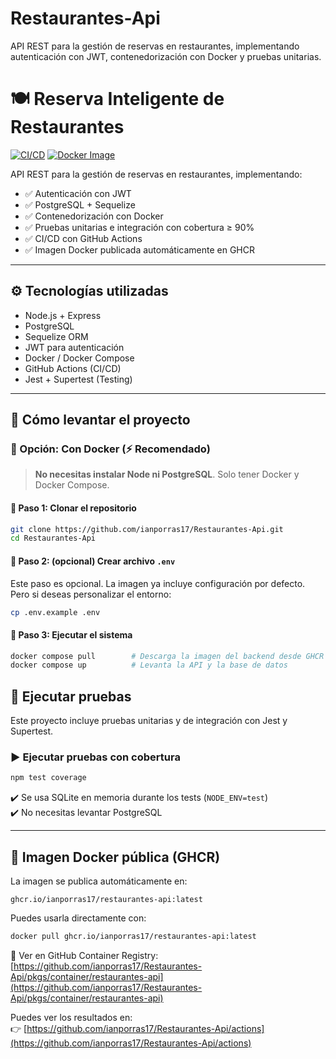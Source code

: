 # Restaurantes-Api
API REST para la gestión de reservas en restaurantes, implementando autenticación con JWT, contenedorización con Docker y pruebas unitarias.


# 🍽️ Reserva Inteligente de Restaurantes

[![CI/CD](https://github.com/ianporras17/Restaurantes-Api/actions/workflows/ci-cd.yml/badge.svg)](https://github.com/ianporras17/Restaurantes-Api/actions)
[![Docker Image](https://img.shields.io/badge/ghcr.io-restaurantes--api-blue?logo=docker)](https://github.com/ianporras17/Restaurantes-Api/pkgs/container/restaurantes-api)

API REST para la gestión de reservas en restaurantes, implementando:

- ✅ Autenticación con JWT  
- ✅ PostgreSQL + Sequelize  
- ✅ Contenedorización con Docker  
- ✅ Pruebas unitarias e integración con cobertura ≥ 90%  
- ✅ CI/CD con GitHub Actions  
- ✅ Imagen Docker publicada automáticamente en GHCR  

---

## ⚙️ Tecnologías utilizadas

- Node.js + Express  
- PostgreSQL  
- Sequelize ORM  
- JWT para autenticación  
- Docker / Docker Compose  
- GitHub Actions (CI/CD)  
- Jest + Supertest (Testing)  

---

## 🚀 Cómo levantar el proyecto

### 🔸 Opción: Con Docker (⚡ Recomendado)

> **No necesitas instalar Node ni PostgreSQL**. Solo tener Docker y Docker Compose.

#### 🔧 Paso 1: Clonar el repositorio

```bash
git clone https://github.com/ianporras17/Restaurantes-Api.git
cd Restaurantes-Api
```

#### 🧾 Paso 2: (opcional) Crear archivo `.env`

Este paso es opcional. La imagen ya incluye configuración por defecto.  
Pero si deseas personalizar el entorno:

```bash
cp .env.example .env
```

#### 🐳 Paso 3: Ejecutar el sistema

```bash
docker compose pull        # Descarga la imagen del backend desde GHCR
docker compose up          # Levanta la API y la base de datos
```

## 🧪 Ejecutar pruebas

Este proyecto incluye pruebas unitarias y de integración con Jest y Supertest.

### ▶️ Ejecutar pruebas con cobertura

```bash
npm test coverage
```

✔️ Se usa SQLite en memoria durante los tests (`NODE_ENV=test`)  
✔️ No necesitas levantar PostgreSQL

---

## 🐳 Imagen Docker pública (GHCR)

La imagen se publica automáticamente en:

```
ghcr.io/ianporras17/restaurantes-api:latest
```

Puedes usarla directamente con:

```bash
docker pull ghcr.io/ianporras17/restaurantes-api:latest
```

🔗 Ver en GitHub Container Registry:  
[https://github.com/ianporras17/Restaurantes-Api/pkgs/container/restaurantes-api](https://github.com/ianporras17/Restaurantes-Api/pkgs/container/restaurantes-api)


Puedes ver los resultados en:  
👉 [https://github.com/ianporras17/Restaurantes-Api/actions](https://github.com/ianporras17/Restaurantes-Api/actions)


